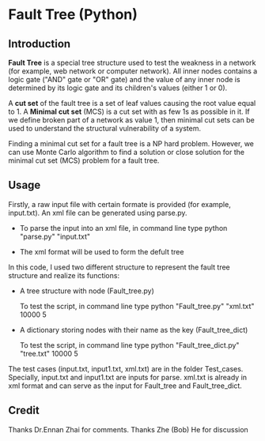 # Fault Tree (Python)

## Introduction

**Fault Tree** is a special tree structure used to test the weakness in a network (for example, web network or computer network). All inner nodes contains a logic gate ("AND" gate or "OR" gate) and the value of any inner node is determined by its logic gate and its children's values (either 1 or 0). 

A **cut set** of the fault tree is a set of leaf values causing the root value equal to 1. A **Minimal cut set** (MCS) is a cut set with as few 1s as possible in it. If we define broken part of a network as value 1, then minimal cut sets can be used to understand the structural vulnerability of a system. 

Finding a minimal cut set for a fault tree is a NP hard problem. However, we can use Monte Carlo algorithm to find a solution or close solution for the minimal cut set (MCS) problem for a fault tree.

## Usage
Firstly, a raw input file with certain formate is provided (for example, input.txt). An xml file can be generated using parse.py. 

  - To parse the input into an xml file, in command line type python "parse.py" "input.txt"

  - The xml format will be used to form the defult tree

In this code, I used two different structure to represent the fault tree structure and realize its functions:
* A tree structure with node   (Fault_tree.py)
 
  To test the script, in command line type python "Fault_tree.py" "xml.txt" 10000 5

* A dictionary storing nodes with their name as the key (Fault_tree_dict)

  To test the script, in command line type python "Fault_tree_dict.py" "tree.txt" 10000 5

The test cases (input.txt, input1.txt, xml.txt) are in the folder Test_cases. Specially, input.txt and input1.txt are inputs for parse.
xml.txt is already in xml format and can serve as the input for Fault_tree and Fault_tree_dict.


## Credit
Thanks Dr.Ennan Zhai for comments.
Thanks Zhe (Bob) He for discussion
